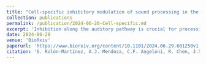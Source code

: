 ```yaml
---
title: "Cell-specific inhibitory modulation of sound processing in the auditory thalamus"
collection: publications
permalink: /publication/2024-06-20-Cell-specific.md
excerpt: 'Inhibition along the auditory pathway is crucial for processing of acoustic information. Within the auditory thalamus, a key region in the central auditory pathway, inhibition is provided by the thalamic reticular nucleus (TRN), comprised of two large classes of inhibitory neurons, parvalbumin (PVTRN) and somatostatin (SSTTRN) positive. In the auditory cortex, PV and SST neurons differentially shape auditory processing. We found that the ventral MGB, the thalamic region in the direct ascending auditory pathway, receives inputs predominantly from PVTRN neurons, whereas SSTTRN neurons project to the dorso-medial regions of MGB. Consistently, inactivating PVTRN neurons increased sound-evoked activity in over a third of neurons in the vMGB, with another large fraction of neurons being suppressed. By contrast, inactivating SSTTRN neuronal activity largely reduced tone-evoked activity in vMGB neurons. Cell type-specific computational models revealed candidate circuit mechanisms for generating the bi-directional effects of TRN inactivation on MGB sound responses. These differential inhibitory pathways within the auditory thalamus suggest a cell-specific role for thalamic inhibition in auditory computation and behavior.'
date: 2024-06-20
venue: 'BioRxiv'
paperurl: 'https://www.biorxiv.org/content/10.1101/2024.06.29.601250v1'
citation: 'S. Rolón-Martínez, A.J. Mendoza, C.F. Angeloni, R. Chen, J.S. Haas, M.N. Geffen. (2024). &quot;Paper Title Number 1.&quot; <i>Journal 1</i>. 1(1).'
---
```


